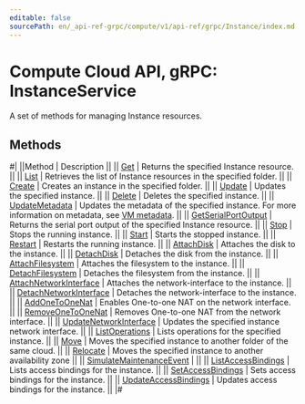 ```yaml
---
editable: false
sourcePath: en/_api-ref-grpc/compute/v1/api-ref/grpc/Instance/index.md
---
```


# Compute Cloud API, gRPC: InstanceService

A set of methods for managing Instance resources.

## Methods

#|
||Method | Description ||
|| [Get](get.md) | Returns the specified Instance resource. ||
|| [List](list.md) | Retrieves the list of Instance resources in the specified folder. ||
|| [Create](create.md) | Creates an instance in the specified folder. ||
|| [Update](update.md) | Updates the specified instance. ||
|| [Delete](delete.md) | Deletes the specified instance. ||
|| [UpdateMetadata](updateMetadata.md) | Updates the metadata of the specified instance. For more information on metadata, see [VM metadata](/docs/compute/concepts/vm-metadata). ||
|| [GetSerialPortOutput](getSerialPortOutput.md) | Returns the serial port output of the specified Instance resource. ||
|| [Stop](stop.md) | Stops the running instance. ||
|| [Start](start.md) | Starts the stopped instance. ||
|| [Restart](restart.md) | Restarts the running instance. ||
|| [AttachDisk](attachDisk.md) | Attaches the disk to the instance. ||
|| [DetachDisk](detachDisk.md) | Detaches the disk from the instance. ||
|| [AttachFilesystem](attachFilesystem.md) | Attaches the filesystem to the instance. ||
|| [DetachFilesystem](detachFilesystem.md) | Detaches the filesystem from the instance. ||
|| [AttachNetworkInterface](attachNetworkInterface.md) | Attaches the network-interface to the instance. ||
|| [DetachNetworkInterface](detachNetworkInterface.md) | Detaches the network-interface to the instance. ||
|| [AddOneToOneNat](addOneToOneNat.md) | Enables One-to-one NAT on the network interface. ||
|| [RemoveOneToOneNat](removeOneToOneNat.md) | Removes One-to-one NAT from the network interface. ||
|| [UpdateNetworkInterface](updateNetworkInterface.md) | Updates the specified instance network interface. ||
|| [ListOperations](listOperations.md) | Lists operations for the specified instance. ||
|| [Move](move.md) | Moves the specified instance to another folder of the same cloud. ||
|| [Relocate](relocate.md) | Moves the specified instance to another availability zone ||
|| [SimulateMaintenanceEvent](simulateMaintenanceEvent.md) |  ||
|| [ListAccessBindings](listAccessBindings.md) | Lists access bindings for the instance. ||
|| [SetAccessBindings](setAccessBindings.md) | Sets access bindings for the instance. ||
|| [UpdateAccessBindings](updateAccessBindings.md) | Updates access bindings for the instance. ||
|#